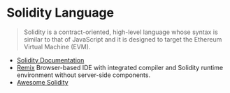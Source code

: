 # Solidity Language

> Solidity is a contract-oriented, high-level language whose syntax is similar to that of JavaScript and it is designed to target the Ethereum Virtual Machine (EVM).

- [Solidity Documentation](https://solidity.readthedocs.io/en/develop/)
- [Remix](https://remix.ethereum.org/#version=soljson-v0.4.13+commit.fb4cb1a.js) Browser-based IDE with integrated compiler and Solidity runtime environment without server-side components.
- [Awesome Solidity](https://github.com/bkrem/awesome-solidity)


